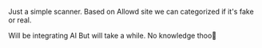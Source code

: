 Just a simple scanner. Based on Allowd site we can categorized if it's fake or real. 


Will be integrating AI But will take a while. No knowledge thoo🫢
